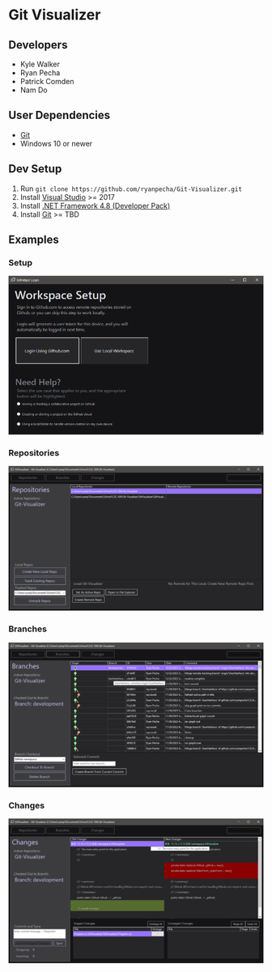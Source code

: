 # Git Visualizer

## Developers

* Kyle Walker
* Ryan Pecha
* Patrick Comden
* Nam Do

## User Dependencies

* [Git](https://git-scm.com/book/en/v2/Getting-Started-Installing-Git)
* Windows 10 or newer

## Dev Setup

1. Run `git clone https://github.com/ryanpecha/Git-Visualizer.git`
2. Install [Visual Studio](https://visualstudio.microsoft.com/downloads/) >= 2017
3. Install [.NET Framework 4.8 (Developer Pack)](https://dotnet.microsoft.com/en-us/download/visual-studio-sdks?cid=getdotnetsdk)
4. Install [Git](https://git-scm.com/book/en/v2/Getting-Started-Installing-Git) >= TBD

## Examples

### Setup

![Setup](./examples/setup.png)

### Repositories

![Repositories](./examples/repositories.png)

### Branches

![Branches](./examples/branches.png)

### Changes

![Changes](./examples/changes.png)
